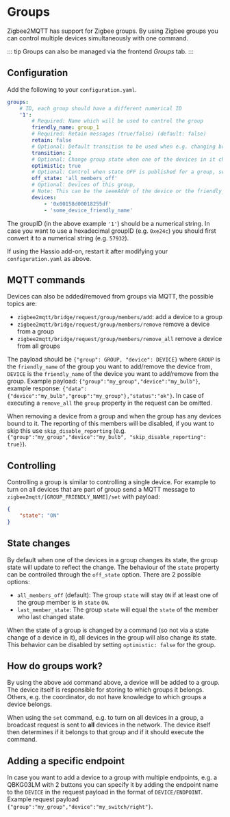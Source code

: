 ---
---

# Groups

Zigbee2MQTT has support for Zigbee groups. By using Zigbee groups you can control multiple devices simultaneously with one command.

::: tip
Groups can also be managed via the frontend _Groups_ tab.
:::

## Configuration

Add the following to your `configuration.yaml`.

```yaml
groups:
    # ID, each group should have a different numerical ID
    '1':
        # Required: Name which will be used to control the group
        friendly_name: group_1
        # Required: Retain messages (true/false) (default: false)
        retain: false
        # Optional: Default transition to be used when e.g. changing brightness (in seconds) (default: 0)
        transition: 2
        # Optional: Change group state when one of the devices in it changes state, see 'State changes' below (default: true)
        optimistic: true
        # Optional: Control when state OFF is published for a group, see "State changes" below (default: all_members_off)
        off_state: 'all_members_off'
        # Optional: Devices of this group,
        # Note: This can be the ieeeAddr of the device or the friendly_name (default: empty)
        devices:
            - '0x00158d00018255df'
            - 'some_device_friendly_name'
```

The groupID (in the above example `'1'`) should be a numerical string. In case you want to use a hexadecimal groupID (e.g. `0xe24c`) you should first convert it to a numerical string (e.g. `57932`).

If using the Hassio add-on, restart it after modifying your `configuration.yaml` as above.

## MQTT commands

Devices can also be added/removed from groups via MQTT, the possible topics are:

- `zigbee2mqtt/bridge/request/group/members/add`: add a device to a group
- `zigbee2mqtt/bridge/request/group/members/remove` remove a device from a group
- `zigbee2mqtt/bridge/request/group/members/remove_all` remove a device from all groups

The payload should be `{"group": GROUP, "device": DEVICE}` where `GROUP` is the `friendly_name` of the group you want to add/remove the device from, `DEVICE` is the `friendly_name` of the device you want to add/remove from the group. Example payload: `{"group":"my_group","device":"my_bulb"}`, example response: `{"data":{"device":"my_bulb","group":"my_group"},"status":"ok"}`. In case of executing a `remove_all` the `group` property in the request can be omitted.

When removing a device from a group and when the group has any devices bound to it. The reporting of this members will be disabled, if you want to skip this use `skip_disable_reporting` (e.g. `{"group":"my_group","device":"my_bulb", "skip_disable_reporting": true}`).

## Controlling

Controlling a group is similar to controlling a single device. For example to turn on all devices that are part of group send a MQTT message to `zigbee2mqtt/[GROUP_FRIENDLY_NAME]/set` with payload:

```json
{
    "state": "ON"
}
```

## State changes

By default when one of the devices in a group changes its state, the group state will update to reflect the change. The behaviour of the `state` property can be controlled through the `off_state` option. There are 2 possible options:

- `all_members_off` (default): The group `state` will stay `ON` if at least one of the group member is in `state` `ON`.
- `last_member_state`: The group `state` will equal the `state` of the member who last changed state.

When the state of a group is changed by a command (so not via a state change of a device in it), all devices in the group will also change its state. This behavior can be disabled by setting `optimistic: false` for the group.

## How do groups work?

By using the above `add` command above, a device will be added to a group. The device itself is responsible for storing to which groups it belongs. Others, e.g. the coordinator, do not have knowledge to which groups a device belongs.

When using the `set` command, e.g. to turn on all devices in a group, a broadcast request is sent to **all** devices in the network. The device itself then determines if it belongs to that group and if it should execute the command.

## Adding a specific endpoint

In case you want to add a device to a group with multiple endpoints, e.g. a QBKG03LM with 2 buttons you can specify it by adding the endpoint name to the `DEVICE` in the request payload in the format of `DEVICE/ENDPOINT`. Example request payload `{"group":"my_group","device":"my_switch/right"}`.
